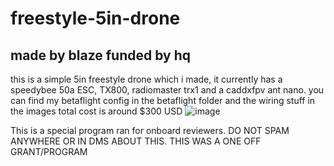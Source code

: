 # freestyle-5in-drone
## made by blaze funded by hq

this is a simple 5in freestyle drone which i made, it currently has a speedybee 50a ESC, TX800, radiomaster trx1 and a caddxfpv ant nano. 
you can find my betaflight config in the betaflight folder and the wiring stuff in the images
total cost is around $300 USD
![image](https://github.com/user-attachments/assets/6e661414-e6f0-49a7-866e-27c4cda6327f)

This is a special program ran for onboard reviewers. DO NOT SPAM ANYWHERE OR IN DMS ABOUT THIS. THIS WAS A ONE OFF GRANT/PROGRAM
